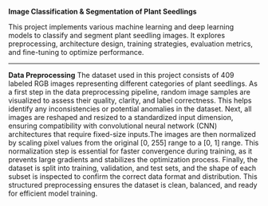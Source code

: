 **Image Classification & Segmentation of Plant Seedlings**

This project implements various machine learning and deep learning models to classify and segment plant seedling images. It explores preprocessing, architecture design, training strategies, evaluation metrics, and fine-tuning to optimize performance.

------------------
**Data Preprocessing**
The dataset used in this project consists of 409 labeled RGB images representing different categories of plant seedlings. As a first step in the data preprocessing pipeline, random image samples are visualized to assess their quality, clarity, and label correctness. This helps identify any inconsistencies or potential anomalies in the dataset.
Next, all images are reshaped and resized to a standardized input dimension, ensuring compatibility with convolutional neural network (CNN) architectures that require fixed-size inputs.The images are then normalized by scaling pixel values from the original [0, 255] range to a [0, 1] range. This normalization step is essential for faster convergence during training, as it prevents large gradients and stabilizes the optimization process. Finally, the dataset is split into training, validation, and test sets, and the shape of each subset is inspected to confirm the correct data format and distribution.
This structured preprocessing ensures the dataset is clean, balanced, and ready for efficient model training.


